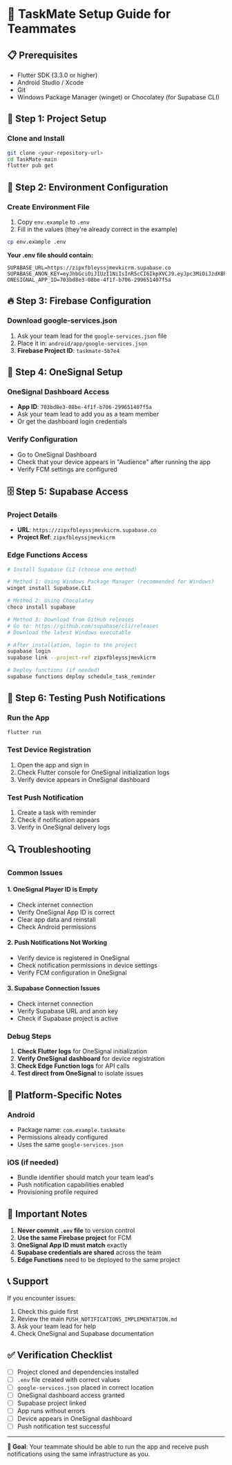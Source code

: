 # 🚀 TaskMate Setup Guide for Teammates

## 📋 **Prerequisites**
- Flutter SDK (3.3.0 or higher)
- Android Studio / Xcode
- Git
- Windows Package Manager (winget) or Chocolatey (for Supabase CLI)

## 🔧 **Step 1: Project Setup**

### Clone and Install
```bash
git clone <your-repository-url>
cd TaskMate-main
flutter pub get
```

## 🔑 **Step 2: Environment Configuration**

### Create Environment File
1. Copy `env.example` to `.env`
2. Fill in the values (they're already correct in the example)

```bash
cp env.example .env
```

**Your .env file should contain:**
```
SUPABASE_URL=https://zipxfbleyssjmevkicrm.supabase.co
SUPABASE_ANON_KEY=eyJhbGciOiJIUzI1NiIsInR5cCI6IkpXVCJ9.eyJpc3MiOiJzdXBhYmFzZSIsInJlZiI6InppcHhmYmxleXNzam1ldmtpY3JtIiwicm9sZSI6ImFub24iLCJpYXQiOjE3NTQ2NDY2OTgsImV4cCI6MjA3MDIyMjY5OH0.AisljHcyHbZujvPdwCtRKKpJ3LBaBUTnYsswZjn3G34
ONESIGNAL_APP_ID=703bd8e3-08be-4f1f-b706-299651407f5a
```

## 🔥 **Step 3: Firebase Configuration**

### Download google-services.json
1. Ask your team lead for the `google-services.json` file
2. Place it in: `android/app/google-services.json`
3. **Firebase Project ID**: `taskmate-5b7e4`

## 📱 **Step 4: OneSignal Setup**

### OneSignal Dashboard Access
- **App ID**: `703bd8e3-08be-4f1f-b706-299651407f5a`
- Ask your team lead to add you as a team member
- Or get the dashboard login credentials

### Verify Configuration
- Go to OneSignal Dashboard
- Check that your device appears in "Audience" after running the app
- Verify FCM settings are configured

## 🗄️ **Step 5: Supabase Access**

### Project Details
- **URL**: `https://zipxfbleyssjmevkicrm.supabase.co`
- **Project Ref**: `zipxfbleyssjmevkicrm`

### Edge Functions Access
```bash
# Install Supabase CLI (choose one method)

# Method 1: Using Windows Package Manager (recommended for Windows)
winget install Supabase.CLI

# Method 2: Using Chocolatey
choco install supabase

# Method 3: Download from GitHub releases
# Go to: https://github.com/supabase/cli/releases
# Download the latest Windows executable

# After installation, login to the project
supabase login
supabase link --project-ref zipxfbleyssjmevkicrm

# Deploy functions (if needed)
supabase functions deploy schedule_task_reminder
```

## 🧪 **Step 6: Testing Push Notifications**

### Run the App
```bash
flutter run
```

### Test Device Registration
1. Open the app and sign in
2. Check Flutter console for OneSignal initialization logs
3. Verify device appears in OneSignal dashboard

### Test Push Notification
1. Create a task with reminder
2. Check if notification appears
3. Verify in OneSignal delivery logs

## 🔍 **Troubleshooting**

### Common Issues

#### 1. OneSignal Player ID is Empty
- Check internet connection
- Verify OneSignal App ID is correct
- Clear app data and reinstall
- Check Android permissions

#### 2. Push Notifications Not Working
- Verify device is registered in OneSignal
- Check notification permissions in device settings
- Verify FCM configuration in OneSignal

#### 3. Supabase Connection Issues
- Check internet connection
- Verify Supabase URL and anon key
- Check if Supabase project is active

### Debug Steps
1. **Check Flutter logs** for OneSignal initialization
2. **Verify OneSignal dashboard** for device registration
3. **Check Edge Function logs** for API calls
4. **Test direct from OneSignal** to isolate issues

## 📱 **Platform-Specific Notes**

### Android
- Package name: `com.example.taskmate`
- Permissions already configured
- Uses the same `google-services.json`

### iOS (if needed)
- Bundle identifier should match your team lead's
- Push notification capabilities enabled
- Provisioning profile required

## 🚨 **Important Notes**

1. **Never commit `.env` file** to version control
2. **Use the same Firebase project** for FCM
3. **OneSignal App ID must match** exactly
4. **Supabase credentials are shared** across the team
5. **Edge Functions** need to be deployed to the same project

## 📞 **Support**

If you encounter issues:
1. Check this guide first
2. Review the main `PUSH_NOTIFICATIONS_IMPLEMENTATION.md`
3. Ask your team lead for help
4. Check OneSignal and Supabase documentation

## ✅ **Verification Checklist**

- [ ] Project cloned and dependencies installed
- [ ] `.env` file created with correct values
- [ ] `google-services.json` placed in correct location
- [ ] OneSignal dashboard access granted
- [ ] Supabase project linked
- [ ] App runs without errors
- [ ] Device appears in OneSignal dashboard
- [ ] Push notification test successful

---

**🎯 Goal**: Your teammate should be able to run the app and receive push notifications using the same infrastructure as you.
